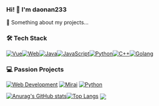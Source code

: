 ### Hi! 👋 I'm daonan233

💬 Something about my projects...<br>
### 🛠️ Tech Stack

[![Vue](https://img.shields.io/badge/Vue.js-35495E?style=flat&logo=vuedotjs&logoColor=4FC08D)](https://vuejs.org/)[![Web](https://img.shields.io/badge/HTML5/CSS3-E34F26/1572B6?logo=html5&logoColor=white)](https://developer.mozilla.org)[![Java](https://img.shields.io/badge/Java-007396?style=flat&logo=openjdk&logoColor=white)](https://www.java.com/)[![JavaScript](https://img.shields.io/badge/JavaScript-ES6+-F7DF1E?logo=javascript&logoColor=black)](https://developer.mozilla.org/en-US/docs/Web/JavaScript)[![Python](https://img.shields.io/badge/Python-3776AB?style=flat&logo=python&logoColor=white)](https://www.python.org/)[![C++](https://img.shields.io/badge/C++-00599C?style=flat&logo=c%2B%2B&logoColor=white)](https://isocpp.org/)[![Golang](https://img.shields.io/badge/Go-00ADD8?style=flat&logo=go&logoColor=white)](https://golang.org/)

### 💻 Passion Projects

[![Web Development](https://img.shields.io/badge/Web_Development-FF4088?logo=html5&logoColor=white)](https://github.com)
[![Mirai](https://img.shields.io/badge/QQ_Bot-Mirai_Console-0088CC?logo=tencentqq&logoColor=white)](https://mirai.mamoe.net)
[![Python](https://img.shields.io/badge/Machine_Learning-Python-3776AB?logo=python&logoColor=white)](https://www.python.org)

[![Anurag's GitHub stats](https://github-readme-stats.vercel.app/api?username=daonan233&show_icons=true&theme=radical)](https://github.com/daonan233/daonanRepo)[![Top Langs](https://github-readme-stats.vercel.app/api/top-langs/?username=daonan233&theme=radical)](https://github.com/daonan233/daonanRepo)
<img align="center" src="https://github-readme-stats.vercel.app/api/wakatime?username=daonan&layout=compact&theme=radical" />
